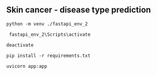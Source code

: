 ## Skin cancer - disease type prediction

```
python -m venv ./fastapi_env_2 
```

```
 fastapi_env_2\Scripts\activate 
 ```

 ```
 deactivate
 ```


 ```
 pip install -r requirements.txt
 ```

```
uvicorn app:app
```